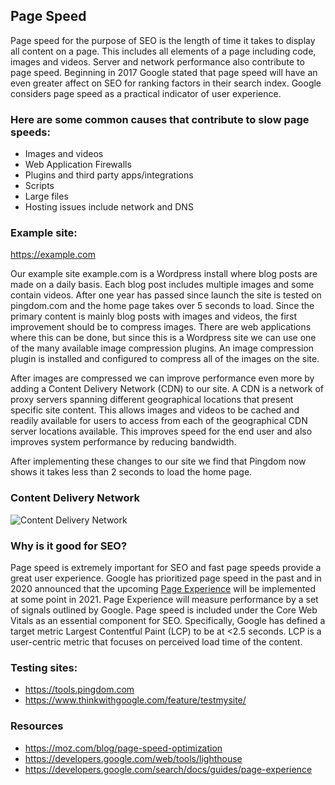 ## Page Speed
Page speed for the purpose of SEO is the length of time it takes to display all content on a page. 
This includes all elements of a page including code, images and videos. Server and network performance also contribute to page speed. Beginning in 2017 Google stated that page speed will have an even greater
affect on SEO for ranking factors in their search index. Google considers page speed as a practical indicator of user experience. 

### Here are some common causes that contribute to slow page speeds:
* Images and videos
* Web Application Firewalls
* Plugins and third party apps/integrations
* Scripts
* Large files
* Hosting issues include network and DNS 

### Example site:
https://example.com

Our example site example.com is a Wordpress install where blog posts are made on a daily basis. Each blog post includes multiple images and some contain videos.
After one year has passed since launch the site is tested on pingdom.com and the home page takes over 5 seconds to load. Since the primary content is mainly blog posts
with images and videos, the first improvement should be to compress images. There are web applications where this can be done, but since this is a Wordpress site we can
use one of the many available image compression plugins. An image compression plugin is installed and configured to compress all of the images on the site.  

After images are compressed we can improve performance even more by adding a Content Delivery Network (CDN) to our site. A CDN is a network of proxy servers spanning different
geographical locations that present specific site content. This allows images and videos to be cached and readily available for users to access from each of the geographical 
CDN server locations available. This improves speed for the end user and also improves system performance by reducing bandwidth.

After implementing these changes to our site we find that Pingdom now shows it takes less than 2 seconds to load the home page.    

### Content Delivery Network
![Content Delivery Network](https://i.lensdump.com/i/061Oxz.jpg)   


### Why is it good for SEO?
Page speed is extremely important for SEO and fast page speeds provide a great user experience. Google has prioritized page speed in the past and in 2020 announced that the upcoming
[Page Experience](https://developers.google.com/search/docs/guides/page-experience) will be implemented at some point in 2021. Page Experience will measure performance by a set of signals outlined
by Google. Page speed is included under the Core Web Vitals as an essential component for SEO. Specifically, Google has defined a target metric Largest Contentful Paint (LCP) to be at <2.5 seconds. 
LCP is a user-centric metric that focuses on perceived load time of the content.

### Testing sites:
* https://tools.pingdom.com
* https://www.thinkwithgoogle.com/feature/testmysite/

### Resources
* https://moz.com/blog/page-speed-optimization
* https://developers.google.com/web/tools/lighthouse
* https://developers.google.com/search/docs/guides/page-experience 


